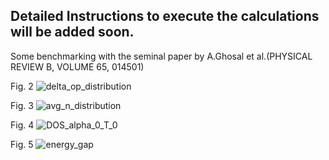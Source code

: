 ## Detailed Instructions to execute the calculations will be added soon.

Some benchmarking with the seminal paper by A.Ghosal et al.(PHYSICAL REVIEW B, VOLUME 65, 014501)

Fig. 2
![delta_op_distribution](https://github.com/Ravieroy/BdG/assets/81288438/802ea7a2-370f-4cc3-8a85-29ca45d5de43)

Fig. 3
![avg_n_distribution](https://github.com/Ravieroy/BdG/assets/81288438/668234f3-6620-4414-b507-9e264b4fb9cd)

Fig. 4
![DOS_alpha_0_T_0](https://github.com/Ravieroy/BdG/assets/81288438/0ab93a98-1cdb-4152-bb63-fad7f53e4450)

Fig. 5
![energy_gap](https://github.com/Ravieroy/BdG/assets/81288438/6645830f-166d-48dd-9a0f-96d8528db678)


